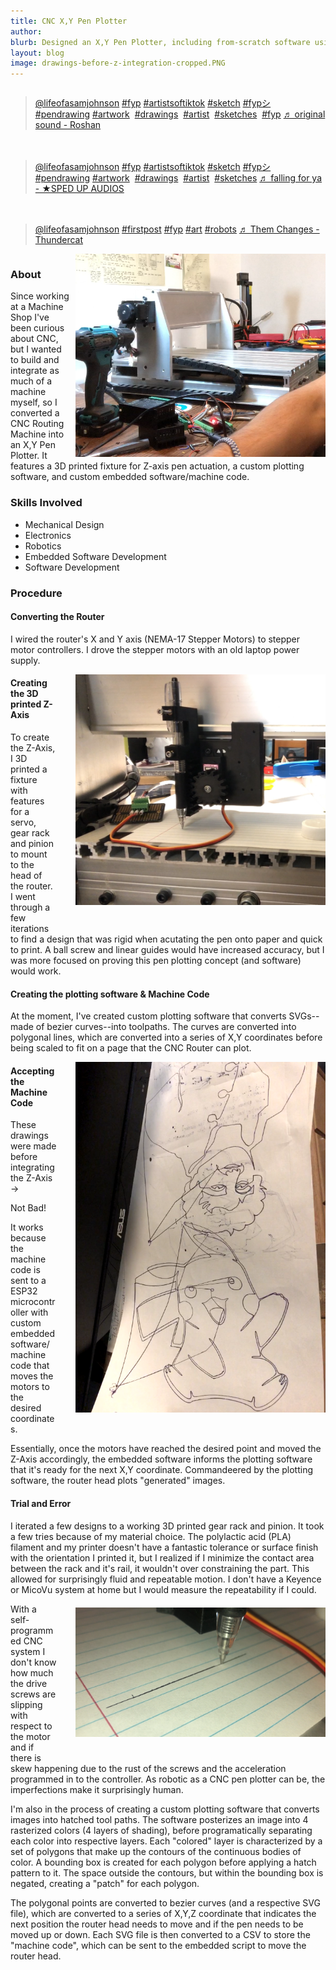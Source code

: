 ```yaml
---
title: CNC X,Y Pen Plotter
author: 
blurb: Designed an X,Y Pen Plotter, including from-scratch software using Arduino, Python, OpenCV, and Computational Geometry to convert 2D images to tool paths to create shaded drawings.
layout: blog
image: drawings-before-z-integration-cropped.PNG
---
```


<div style="display: flex; flex-wrap: wrap; gap: 20px; justify-content: space-between;">
  <div style="flex: 1 1 calc(33.333% - 20px); min-width: 300px;">
    <blockquote class="tiktok-embed" cite="https://www.tiktok.com/@lifeofasamjohnson/video/7269625242182618410" data-video-id="7269625242182618410" style="max-width: 605px;min-width: 325px;" > <section> <a target="_blank" title="@lifeofasamjohnson" href="https://www.tiktok.com/@lifeofasamjohnson?refer=embed">@lifeofasamjohnson</a> <a title="fyp" target="_blank" href="https://www.tiktok.com/tag/fyp?refer=embed">#fyp</a> <a title="artistsoftiktok" target="_blank" href="https://www.tiktok.com/tag/artistsoftiktok?refer=embed">#artistsoftiktok</a> <a title="sketch" target="_blank" href="https://www.tiktok.com/tag/sketch?refer=embed">#sketch</a>  <a title="fypシ" target="_blank" href="https://www.tiktok.com/tag/fyp%E3%82%B7?refer=embed">#fypシ</a>  <a title="pendrawing" target="_blank" href="https://www.tiktok.com/tag/pendrawing?refer=embed">#pendrawing</a> <a title="artwork" target="_blank" href="https://www.tiktok.com/tag/artwork?refer=embed">#artwork</a>   <a title="drawings" target="_blank" href="https://www.tiktok.com/tag/drawings?refer=embed">#drawings</a>  <a title="artist" target="_blank" href="https://www.tiktok.com/tag/artist?refer=embed">#artist</a>  <a title="sketches" target="_blank" href="https://www.tiktok.com/tag/sketches?refer=embed">#sketches</a>  <a title="fyp" target="_blank" href="https://www.tiktok.com/tag/fyp?refer=embed">#fyp</a> <a target="_blank" title="♬ original sound - Roshan" href="https://www.tiktok.com/music/original-sound-7203832732459256581?refer=embed">♬ original sound - Roshan</a> </section> </blockquote> <script async src="https://www.tiktok.com/embed.js"></script>
  </div>
  <div style="flex: 1 1 calc(33.333% - 20px); min-width: 300px;">
    <blockquote class="tiktok-embed" cite="https://www.tiktok.com/@lifeofasamjohnson/video/7268389183536794922" data-video-id="7268389183536794922" style="max-width: 605px;min-width: 325px;" > <section> <a target="_blank" title="@lifeofasamjohnson" href="https://www.tiktok.com/@lifeofasamjohnson?refer=embed">@lifeofasamjohnson</a> <a title="fyp" target="_blank" href="https://www.tiktok.com/tag/fyp?refer=embed">#fyp</a> <a title="artistsoftiktok" target="_blank" href="https://www.tiktok.com/tag/artistsoftiktok?refer=embed">#artistsoftiktok</a>  <a title="sketch" target="_blank" href="https://www.tiktok.com/tag/sketch?refer=embed">#sketch</a>  <a title="fypシ" target="_blank" href="https://www.tiktok.com/tag/fyp%E3%82%B7?refer=embed">#fypシ</a>  <a title="pendrawing" target="_blank" href="https://www.tiktok.com/tag/pendrawing?refer=embed">#pendrawing</a> <a title="artwork" target="_blank" href="https://www.tiktok.com/tag/artwork?refer=embed">#artwork</a>  <a title="drawings" target="_blank" href="https://www.tiktok.com/tag/drawings?refer=embed">#drawings</a>  <a title="artist" target="_blank" href="https://www.tiktok.com/tag/artist?refer=embed">#artist</a>  <a title="sketches" target="_blank" href="https://www.tiktok.com/tag/sketches?refer=embed">#sketches</a> <a target="_blank" title="♬ falling for ya - ★SPED UP AUDIOS" href="https://www.tiktok.com/music/falling-for-ya-7091906073669552902?refer=embed">♬ falling for ya - ★SPED UP AUDIOS</a> </section> </blockquote> <script async src="https://www.tiktok.com/embed.js"></script>
  </div>
  <div style="flex: 1 1 calc(33.333% - 20px); min-width: 300px;">
    <blockquote class="tiktok-embed" cite="https://www.tiktok.com/@lifeofasamjohnson/video/7267304365378096430" data-video-id="7267304365378096430" style="max-width: 605px;min-width: 325px;" > <section> <a target="_blank" title="@lifeofasamjohnson" href="https://www.tiktok.com/@lifeofasamjohnson?refer=embed">@lifeofasamjohnson</a> <a title="firstpost" target="_blank" href="https://www.tiktok.com/tag/firstpost?refer=embed">#firstpost</a> <a title="fyp" target="_blank" href="https://www.tiktok.com/tag/fyp?refer=embed">#fyp</a> <a title="art" target="_blank" href="https://www.tiktok.com/tag/art?refer=embed">#art</a> <a title="robots" target="_blank" href="https://www.tiktok.com/tag/robots?refer=embed">#robots</a> <a target="_blank" title="♬ Them Changes - Thundercat" href="https://www.tiktok.com/music/Them-Changes-6741079454199580674?refer=embed">♬ Them Changes - Thundercat</a> </section> </blockquote> <script async src="https://www.tiktok.com/embed.js"></script>
  </div>
</div>

<script async src="https://www.tiktok.com/embed.js"></script>

<img src="/media/CNC-Media/CNC-big.PNG" style="max-width: 400px; float: right; margin-left: 10px">


### About

Since working at a Machine Shop I've been curious about CNC, but I wanted to build and integrate as much of a machine myself, so I converted a CNC Routing Machine into an X,Y Pen Plotter. It features a 3D printed fixture for Z-axis pen actuation, a custom plotting software, and custom embedded software/machine code.

### Skills Involved
- Mechanical Design
- Electronics
- Robotics
- Embedded Software Development
- Software Development

### Procedure

#### Converting the Router

I wired the router's X and Y axis (NEMA-17 Stepper Motors) to stepper motor controllers. I drove the stepper motors with an old laptop power supply.

<!--Close up of Z Axis with servo--> <img src="/media/CNC-Media/linear-fixture.PNG" style="max-width: 400px; float: right; margin-left: 30px; margin-bottom:30px">

#### Creating the 3D printed Z-Axis

To create the Z-Axis, I 3D printed a fixture with features for a servo, gear rack and pinion to mount to the head of the router. I went through a few iterations to find a design that was rigid when acutating the pen onto paper and quick to print. A ball screw and linear guides would have increased accuracy, but I was more focused on proving this pen plotting concept (and software) would work.

#### Creating the plotting software & Machine Code

At the moment, I've created custom plotting software that converts SVGs--made of bezier curves--into toolpaths. The curves are converted into polygonal lines, which are converted into a series of X,Y coordinates before being scaled to fit on a page that the CNC Router can plot.



<!--Picture of machine code, gif of moving head--> <img src="/media/CNC-Media/drawings-before-z-integration.PNG" style="max-width: 400px; float: right; margin-left: 30px; margin-bottom:30px;">
#### Accepting the Machine Code

These drawings were made before integrating the Z-Axis →

Not Bad!

It works because the machine code is sent to a ESP32 microcontroller with custom embedded software/machine code that moves the motors to the desired coordinates.

Essentially, once the motors have reached the desired point and moved the Z-Axis accordingly, the embedded software informs the plotting software that it's ready for the next X,Y coordinate. Commandeered by the plotting software, the router head plots "generated" images.

#### Trial and Error 

 I iterated a few designs to a working 3D printed gear rack and pinion. It took a few tries because of my material choice. The polylactic acid (PLA) filament and my printer doesn't have a fantastic tolerance or surface finish with the orientation I printed it, but I realized if I minimize the contact area between the rack and it's rail, it wouldn't over constraining the part. This allowed for surprisingly fluid and repeatable motion. I don't have a Keyence or MicoVu system at home but I would measure the repeatability if I could.
 <img src="/media/CNC-Media/line-repeatability.PNG" style="max-width: 400px; float: right; margin-bottom:30px; margin-top:20px; margin-left: 30px">

With a self-programmed CNC system I don't know how much the drive screws are slipping with respect to the motor and if there is skew happening due to the rust of the screws and the acceleration programmed in to the controller. As robotic as a CNC pen plotter can be, the imperfections make it surprisingly human.

I'm also in the process of creating a custom plotting software that converts images into hatched tool paths. The software posterizes an image into 4 rasterized colors (4 layers of shading), before programatically separating each color into respective layers. Each "colored" layer is characterized by a set of polygons that make up the contours of the continuous bodies of color. A bounding box is created for each polygon before applying a hatch pattern to it. The space outside the contours, but within the bounding box is negated, creating a "patch" for each polygon. 

The polygonal points are converted to bezier curves (and a respective SVG file), which are converted to a series of X,Y,Z coordinate that indicates the next position the router head needs to move and if the pen needs to be moved up or down. Each SVG file is then converted to a CSV to store the "machine code", which can be sent to the embedded script to move the router head.


<!-- #### Art Gallery: -->


<!-- ### Learn More
Github:  -->
